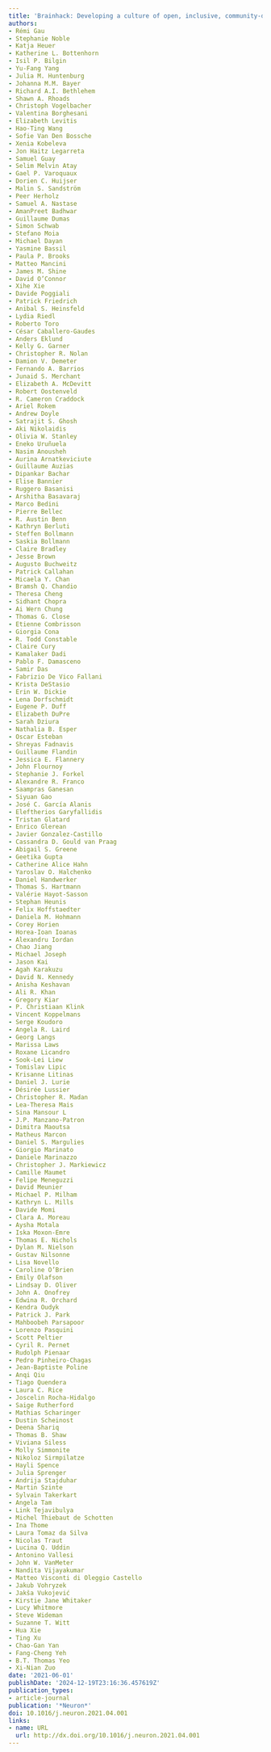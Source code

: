 ```yaml
---
title: 'Brainhack: Developing a culture of open, inclusive, community-driven neuroscience'
authors:
- Rémi Gau
- Stephanie Noble
- Katja Heuer
- Katherine L. Bottenhorn
- Isil P. Bilgin
- Yu-Fang Yang
- Julia M. Huntenburg
- Johanna M.M. Bayer
- Richard A.I. Bethlehem
- Shawn A. Rhoads
- Christoph Vogelbacher
- Valentina Borghesani
- Elizabeth Levitis
- Hao-Ting Wang
- Sofie Van Den Bossche
- Xenia Kobeleva
- Jon Haitz Legarreta
- Samuel Guay
- Selim Melvin Atay
- Gael P. Varoquaux
- Dorien C. Huijser
- Malin S. Sandström
- Peer Herholz
- Samuel A. Nastase
- AmanPreet Badhwar
- Guillaume Dumas
- Simon Schwab
- Stefano Moia
- Michael Dayan
- Yasmine Bassil
- Paula P. Brooks
- Matteo Mancini
- James M. Shine
- David O’Connor
- Xihe Xie
- Davide Poggiali
- Patrick Friedrich
- Anibal S. Heinsfeld
- Lydia Riedl
- Roberto Toro
- César Caballero-Gaudes
- Anders Eklund
- Kelly G. Garner
- Christopher R. Nolan
- Damion V. Demeter
- Fernando A. Barrios
- Junaid S. Merchant
- Elizabeth A. McDevitt
- Robert Oostenveld
- R. Cameron Craddock
- Ariel Rokem
- Andrew Doyle
- Satrajit S. Ghosh
- Aki Nikolaidis
- Olivia W. Stanley
- Eneko Uruñuela
- Nasim Anousheh
- Aurina Arnatkeviciute
- Guillaume Auzias
- Dipankar Bachar
- Elise Bannier
- Ruggero Basanisi
- Arshitha Basavaraj
- Marco Bedini
- Pierre Bellec
- R. Austin Benn
- Kathryn Berluti
- Steffen Bollmann
- Saskia Bollmann
- Claire Bradley
- Jesse Brown
- Augusto Buchweitz
- Patrick Callahan
- Micaela Y. Chan
- Bramsh Q. Chandio
- Theresa Cheng
- Sidhant Chopra
- Ai Wern Chung
- Thomas G. Close
- Etienne Combrisson
- Giorgia Cona
- R. Todd Constable
- Claire Cury
- Kamalaker Dadi
- Pablo F. Damasceno
- Samir Das
- Fabrizio De Vico Fallani
- Krista DeStasio
- Erin W. Dickie
- Lena Dorfschmidt
- Eugene P. Duff
- Elizabeth DuPre
- Sarah Dziura
- Nathalia B. Esper
- Oscar Esteban
- Shreyas Fadnavis
- Guillaume Flandin
- Jessica E. Flannery
- John Flournoy
- Stephanie J. Forkel
- Alexandre R. Franco
- Saampras Ganesan
- Siyuan Gao
- José C. García Alanis
- Eleftherios Garyfallidis
- Tristan Glatard
- Enrico Glerean
- Javier Gonzalez-Castillo
- Cassandra D. Gould van Praag
- Abigail S. Greene
- Geetika Gupta
- Catherine Alice Hahn
- Yaroslav O. Halchenko
- Daniel Handwerker
- Thomas S. Hartmann
- Valérie Hayot-Sasson
- Stephan Heunis
- Felix Hoffstaedter
- Daniela M. Hohmann
- Corey Horien
- Horea-Ioan Ioanas
- Alexandru Iordan
- Chao Jiang
- Michael Joseph
- Jason Kai
- Agah Karakuzu
- David N. Kennedy
- Anisha Keshavan
- Ali R. Khan
- Gregory Kiar
- P. Christiaan Klink
- Vincent Koppelmans
- Serge Koudoro
- Angela R. Laird
- Georg Langs
- Marissa Laws
- Roxane Licandro
- Sook-Lei Liew
- Tomislav Lipic
- Krisanne Litinas
- Daniel J. Lurie
- Désirée Lussier
- Christopher R. Madan
- Lea-Theresa Mais
- Sina Mansour L
- J.P. Manzano-Patron
- Dimitra Maoutsa
- Matheus Marcon
- Daniel S. Margulies
- Giorgio Marinato
- Daniele Marinazzo
- Christopher J. Markiewicz
- Camille Maumet
- Felipe Meneguzzi
- David Meunier
- Michael P. Milham
- Kathryn L. Mills
- Davide Momi
- Clara A. Moreau
- Aysha Motala
- Iska Moxon-Emre
- Thomas E. Nichols
- Dylan M. Nielson
- Gustav Nilsonne
- Lisa Novello
- Caroline O’Brien
- Emily Olafson
- Lindsay D. Oliver
- John A. Onofrey
- Edwina R. Orchard
- Kendra Oudyk
- Patrick J. Park
- Mahboobeh Parsapoor
- Lorenzo Pasquini
- Scott Peltier
- Cyril R. Pernet
- Rudolph Pienaar
- Pedro Pinheiro-Chagas
- Jean-Baptiste Poline
- Anqi Qiu
- Tiago Quendera
- Laura C. Rice
- Joscelin Rocha-Hidalgo
- Saige Rutherford
- Mathias Scharinger
- Dustin Scheinost
- Deena Shariq
- Thomas B. Shaw
- Viviana Siless
- Molly Simmonite
- Nikoloz Sirmpilatze
- Hayli Spence
- Julia Sprenger
- Andrija Stajduhar
- Martin Szinte
- Sylvain Takerkart
- Angela Tam
- Link Tejavibulya
- Michel Thiebaut de Schotten
- Ina Thome
- Laura Tomaz da Silva
- Nicolas Traut
- Lucina Q. Uddin
- Antonino Vallesi
- John W. VanMeter
- Nandita Vijayakumar
- Matteo Visconti di Oleggio Castello
- Jakub Vohryzek
- Jakša Vukojević
- Kirstie Jane Whitaker
- Lucy Whitmore
- Steve Wideman
- Suzanne T. Witt
- Hua Xie
- Ting Xu
- Chao-Gan Yan
- Fang-Cheng Yeh
- B.T. Thomas Yeo
- Xi-Nian Zuo
date: '2021-06-01'
publishDate: '2024-12-19T23:16:36.457619Z'
publication_types:
- article-journal
publication: '*Neuron*'
doi: 10.1016/j.neuron.2021.04.001
links:
- name: URL
  url: http://dx.doi.org/10.1016/j.neuron.2021.04.001
---
```

